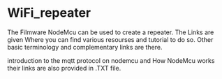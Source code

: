 # WiFi_repeater
The Filmware NodeMcu can be used to create a repeater. The Links are given Where you can find various resourses and tutorial to do so.
Other basic terminology and complementary links are there.

introduction to the mqtt protocol on nodemcu and How NodeMcu works their links are also provided in .TXT file.
